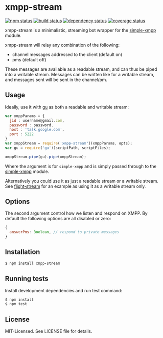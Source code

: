 # xmpp-stream
[![npm status](http://img.shields.io/npm/v/xmpp-stream.svg)](https://www.npmjs.org/package/xmpp-stream)
[![build status](https://secure.travis-ci.org/clux/xmpp-stream.svg)](http://travis-ci.org/clux/xmpp-stream)
[![dependency status](https://david-dm.org/clux/xmpp-stream.svg)](https://david-dm.org/clux/xmpp-stream)
[![coverage status](http://img.shields.io/coveralls/clux/xmpp-stream.svg)](https://coveralls.io/r/clux/xmpp-stream)

xmpp-stream is a minimalistic, streaming bot wrapper for the [simple-xmpp](https://npmjs.org/package/simple-xmpp) module.

xmpp-stream will relay any combination of the following:

- channel messages addressed to the client (default on)
- pms (default off)

These messages are available as a readable stream, and can thus be piped into a writable stream.
Messages can be written like for a writable stream, and messages sent will be sent in the channel/pm.

## Usage
Ideally, use it with [gu](https://npmjs.org/package/gu) as both a readable and writable stream:

```js
var xmppParams = {
  jid : username@gmail.com,
  password : password,
  host : 'talk.google.com',
  port : 5222
}
var xmppStream = require('xmpp-stream')(xmppParams, opts);
var gu = require('gu')(scriptPath, scriptFiles);

xmppStream.pipe(gu).pipe(xmppStream);
```

Where the argument is for `simple-xmpp` and is simply passed through to the [simple-xmpp](https://npmjs.org/package/simple-xmpp) module.

Alternatively you could use it as just a readable stream or a writable stream. See [flight-stream](https://github.com/clux/flight-stream) for an example as using it as a writable stream only.


## Options
The second argument control how we listen and respond on XMPP. By default the following options are all disabled or zero:

```js
{
  answerPms: Boolean, // respond to private messages
}
```

## Installation

```sh
$ npm install xmpp-stream
```

## Running tests
Install development dependencies and run test command:

```sh
$ npm install
$ npm test
```

## License
MIT-Licensed. See LICENSE file for details.
